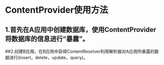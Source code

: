 # ContentProvider使用方法
## 1.首先在A应用中创建数据库，使用ContentProvider将数据库的信息进行“暴露”。 
##2.创建B应用，在B应用中获得ContentResolver利用解析器对A应用所暴露的数据进行(insert，delete，update，query)。

